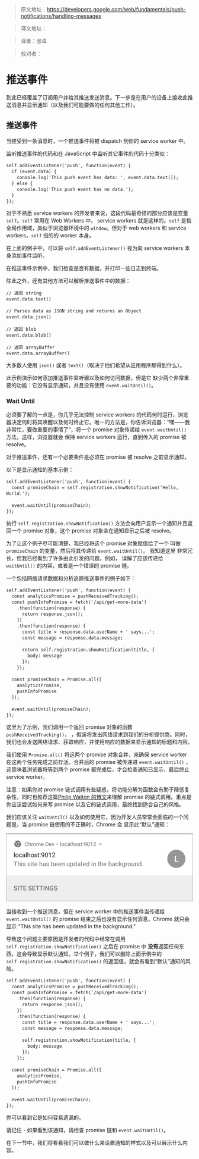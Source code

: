 >原文地址：https://developers.google.com/web/fundamentals/push-notifications/handling-messages

>译文地址：

>译者：张卓

>校对者：


# 推送事件 





到此已经覆盖了订阅用户并给其推送发送消息。下一步是在用户的设备上接收此推送消息并显示通知（以及我们可能要做的任何其他工作）。

## 推送事件

当接受到一条消息时，一个推送事件将被 dispatch 到你的 service worker 中。

监听推送事件的代码和在 JavaScript 中监听其它事件的代码十分类似：

    self.addEventListener('push', function(event) {
      if (event.data) {
        console.log('This push event has data: ', event.data.text());
      } else {
        console.log('This push event has no data.');
      }
    });

对于不熟悉 service workers 的开发者来说，这段代码最奇怪的部分应该是变量 `self`。`self` 常用在 Web Workers 中， service workers 就是这样的。`self` 是指全局作用域，类似于浏览器环境中的 `window`。但对于 web workers 和 service workers，`self` 指的的 worker 本身。

在上面的例子中，可以将 `self.addEventListener()` 视为向 service workers 本身添加事件监听。

在推送事件示例中，我们检查是否有数据，并打印一些日志到终端。

除此之外，还有其他方法可以解析推送事件中的数据：

    // 返回 string
    event.data.text()

    // Parses data as JSON string and returns an Object
    event.data.json()

    // 返回 blob
    event.data.blob()

    // 返回 arrayBuffer
    event.data.arrayBuffer()

大多数人使用 `json()` 或者 `text()`（取决于他们希望从应用程序那得到什么）。

此示例演示如何添加推送事件监听器以及如何访问数据，但是它
缺少两个非常重要的功能：它没有显示通知，并且没有使用 `event.waitUntil()`。

### Wait Until

必须要了解的一点是，你几乎无法控制 service workers 的代码何时运行，浏览器决定何时将其唤醒以及何时终止它。唯一的方法是，你告诉浏览器：“嘿——我非常忙，要做重要的事情了”，将一个 promise 对象传递给 `event.waitUntil()` 方法，这样，浏览器就会
保持 service workers 运行，直到传入的 promise 被 resolve。

对于推送事件，还有一个必要条件是必须在 promise 被 resolve 之前显示通知。

以下是显示通知的基本示例：

    self.addEventListener('push', function(event) {
      const promiseChain = self.registration.showNotification('Hello, World.');

      event.waitUntil(promiseChain);
    });

执行 `self.registration.showNotification()` 方法会向用户显示一个通知并且返回一个 promise 对象，这个 promise 对象会在通知显示之后被 resolve。

为了让这个例子尽可能清楚，我已经将这个 promise 对象赋值给了一个
叫做 `promiseChain` 的变量，然后将其传递给 `event.waitUntil()`。 我知道这里
非常冗长，但我已经看到了许多由此引发的问题，例如，
误解了应该传递给 `waitUntil()` 的内容，或者是一个错误的 promise 链。

一个包括网络请求数据和分析追踪推送事件的例子如下：

    self.addEventListener('push', function(event) {
      const analyticsPromise = pushReceivedTracking();
      const pushInfoPromise = fetch('/api/get-more-data')
        .then(function(response) {
          return response.json();
        })
        .then(function(response) {
          const title = response.data.userName + ' says...';
          const message = response.data.message;

          return self.registration.showNotification(title, {
            body: message
          });
        });

      const promiseChain = Promise.all([
        analyticsPromise,
        pushInfoPromise
      ]);

      event.waitUntil(promiseChain);
    });


这里为了示例，我们调用一个返回 promise 对象的函数 `pushReceivedTracking()`，
，假装将发出网络请求到我们的分析提供商。同时，我们也会发送网络请求、获取响应，并使用响应的数据来显示通知的标题和内容。

我们使用 `Promise.all()` 将这两个 promise 对象合并，来确保 service worker 在这两个任务完成之前存活。合并后的 promise 被传递进   `event.waitUntil()` ，这意味着浏览器将等到两个 promise 都完成后，才会检查通知已显示，最后终止 service worker。

注意：如果你对 promise 链式调用有些疑惑，将功能分解为函数会有助于降低复杂性，同时也推荐这篇[Philip Walton 的博文](https://philipwalton.com/articles/untangling-deeply-nested-promise-chains/)来理解 promise 的链式调用。重点是你应该尝试如何来写 promise 以及它的链式调用，最终找到适合自己的风格。

我们应该关注 `waitUntil()` 以及如何使用它，因为开发人员常常会面临的一个问题是，当 promise 链使用的不正确时，Chrome 会
显示此“默认”通知：

![An Image of the default notification in Chrome](./images/default-notification-mobile.png)

当接收到一个推送消息，但在 service worker 中的推送事件当传递给 `event.waitUntil()` 的 promise 结束之后也没有显示任何消息，Chrome 就只会显示 "This site has been updated in the background." 

导致这个问题主要原因是开发者的代码中经常在调用 `self.registration.showNotification()` 之后在 promise 中 **没有**返回任何东西，这会导致显示默认通知。举个例子，我们可以删除上面示例中的 `self.registration.showNotification()` 的返回值，就会有看到“默认”通知的风险。

    self.addEventListener('push', function(event) {
      const analyticsPromise = pushReceivedTracking();
      const pushInfoPromise = fetch('/api/get-more-data')
        .then(function(response) {
          return response.json();
        })
        .then(function(response) {
          const title = response.data.userName + ' says...';
          const message = response.data.message;

          self.registration.showNotification(title, {
            body: message
          });
        });

      const promiseChain = Promise.all([
        analyticsPromise,
        pushInfoPromise
      ]);

      event.waitUntil(promiseChain);
    });

你可以看到它是如何容易遗漏的。

请记住 - 如果看到该通知，请检查 promise 链和 `event.waitUntil()`。

在下一节中，我们将看看我们可以做什么来设置通知的样式以及可以展示什么内容。
